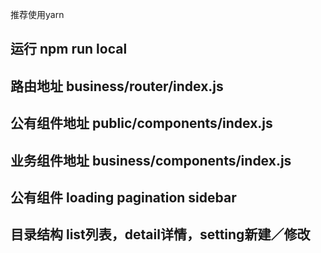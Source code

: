 推荐使用yarn

## 运行 npm run local
## 路由地址 business/router/index.js
## 公有组件地址 public/components/index.js
## 业务组件地址 business/components/index.js


## 公有组件 loading pagination sidebar

## 目录结构 list列表，detail详情，setting新建／修改